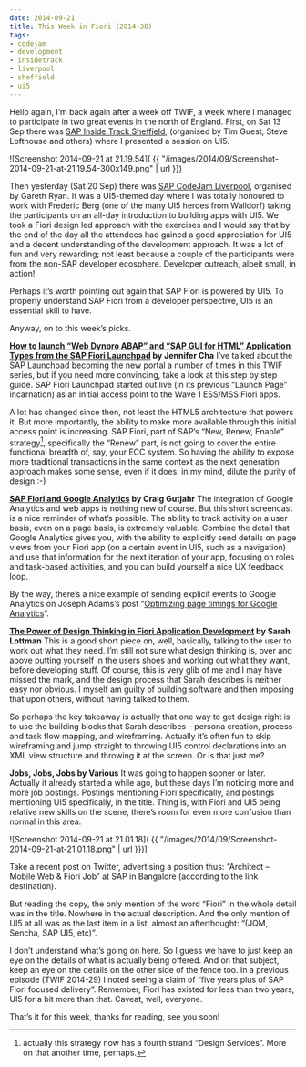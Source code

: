 ```yaml
---
date: 2014-09-21
title: This Week in Fiori (2014-38)
tags:
- codejam
- development
- insidetrack
- liverpool
- sheffield
- ui5
---
```



Hello again, I’m back again after a week off TWIF, a week where I managed to participate in two great events in the north of England. First, on Sat 13 Sep there was [SAP Inside Track Sheffield](http://scn.sap.com/community/events/inside-track/blog/2014/05/02/sap-inside-track-sheffield--uk), (organised by Tim Guest, Steve Lofthouse and others) where I presented a session on UI5.

![Screenshot 2014-09-21 at 21.19.54]( {{ "/images/2014/09/Screenshot-2014-09-21-at-21.19.54-300x149.png" | url }})

Then yesterday (Sat 20 Sep) there was [SAP CodeJam Liverpool](http://scn.sap.com/community/events/codejam/blog/2014/08/15/sap-codejam-liverpool--openui5), organised by Gareth Ryan. It was a UI5-themed day where I was totally honoured to work with Frederic Berg (one of the many UI5 heroes from Walldorf) taking the participants on an all-day introduction to building apps with UI5. We took a Fiori design led approach with the exercises and I would say that by the end of the day all the attendees had gained a good appreciation for UI5 and a decent understanding of the development approach. It was a lot of fun and very rewarding; not least because a couple of the participants were from the non-SAP developer ecosphere. Developer outreach, albeit small, in action!

Perhaps it’s worth pointing out again that SAP Fiori is powered by UI5. To properly understand SAP Fiori from a developer perspective, UI5 is an essential skill to have.

Anyway, on to this week’s picks.

**[How to launch “Web Dynpro ABAP” and “SAP GUI for HTML” Application Types from the SAP Fiori Launchpad](http://www.sdn.sap.com/irj/scn/go/portal/prtroot/docs/library/uuid/40611a2f-ba23-3210-60b5-d26402db0f2e?QuickLink=index&overridelayout=true&59575491383848) by Jennifer Cha**
 I’ve talked about the SAP Launchpad becoming the new portal a number of times in this TWIF series, but if you need more convincing, take a look at this step by step guide. SAP Fiori Launchpad started out live (in its previous “Launch Page” incarnation) as an initial access point to the Wave 1 ESS/MSS Fiori apps.

A lot has changed since then, not least the HTML5 architecture that powers it. But more importantly, the ability to make more available through this initial access point is increasing. SAP Fiori, part of SAP’s “New, Renew, Enable” strategy[^n], specifically the “Renew” part, is not going to cover the entire functional breadth of, say, your ECC system. So having the ability to expose more traditional transactions in the same context as the next generation approach makes some sense, even if it does, in my mind, dilute the purity of design :-)

[^n]:actually this strategy now has a fourth strand “Design Services”. More on that another time, perhaps.

**[SAP Fiori and Google Analytics](https://www.youtube.com/watch?v=M_12F3JNKWA) by Craig Gutjahr**
The integration of Google Analytics and web apps is nothing new of course. But this short screencast is a nice reminder of what’s possible. The ability to track activity on a user basis, even on a page basis, is extremely valuable. Combine the detail that Google Analytics gives you, with the ability to explicitly send details on page views from your Fiori app (on a certain event in UI5, such as a navigation) and use that information for the next iteration of your app, focusing on roles and task-based activities, and you can build yourself a nice UX feedback loop.

By the way, there’s a nice example of sending explicit events to Google Analytics on Joseph Adams’s post “[Optimizing page timings for Google Analytics](http://jcla1.com/blog/optimizing-google-analytics/)“.

**[The Power of Design Thinking in Fiori Application Development](http://scn.sap.com/community/mobile/blog/2014/09/19/the-power-of-design-thinking-in-fiori-application-development) by Sarah Lottman**
This is a good short piece on, well, basically, talking to the user to work out what they need. I’m still not sure what design thinking is, over and above putting yourself in the users shoes and working out what they want, before developing stuff. Of course, this is very glib of me and I may have missed the mark, and the design process that Sarah describes is neither easy nor obvious. I myself am guilty of building software and then imposing that upon others, without having talked to them.

So perhaps the key takeaway is actually that one way to get design right is to use the building blocks that Sarah describes – persona creation, process and task flow mapping, and wireframing. Actually it’s often fun to skip wireframing and jump straight to throwing UI5 control declarations into an XML view structure and throwing it at the screen. Or is that just me?

**Jobs, Jobs, Jobs by Various**
It was going to happen sooner or later. Actually it already started a while ago, but these days I’m noticing more and more job postings. Postings mentioning Fiori specifically, and postings mentioning UI5 specifically, in the title. Thing is, with Fiori and UI5 being relative new skills on the scene, there’s room for even more confusion than normal in this area.

![Screenshot 2014-09-21 at 21.01.18]( {{ "/images/2014/09/Screenshot-2014-09-21-at-21.01.18.png" | url }})]

Take a recent post on Twitter, advertising a position thus: “Architect – Mobile Web & Fiori Job” at SAP in Bangalore (according to the link destination).

But reading the copy, the only mention of the word “Fiori” in the whole detail was in the title. Nowhere in the actual description. And the only mention of UI5 at all was as the last item in a list, almost an afterthought: “(JQM, Sencha, SAP UI5, etc)”.

I don’t understand what’s going on here. So I guess we have to just keep an eye on the details of what is actually being offered. And on that subject, keep an eye on the details on the other side of the fence too. In a previous episode (TWIF 2014-29) I noted seeing a claim of “five years plus of SAP Fiori focused delivery”. Remember, Fiori has existed for less than two years, UI5 for a bit more than that. Caveat, well, everyone.

That’s it for this week, thanks for reading, see you soon!
